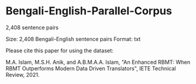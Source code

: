 # Bengali-English-Parallel-Corpus
2,408 sentence pairs

Size: 2,408 Bengali-English sentence pairs
Format: txt


Please cite this paper for using the dataset:

M.A. Islam, M.S.H. Anik, and A.B.M.A.A. Islam, "An Enhanced RBMT: When RBMT Outperforms Modern Data Driven Translators", IETE Technical Review, 2021.

